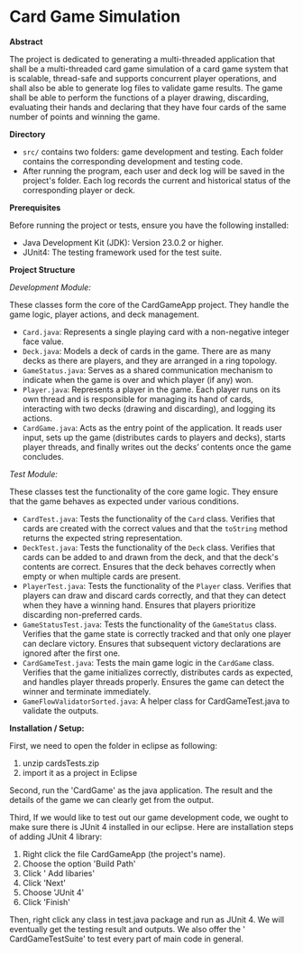 # Card Game Simulation

**Abstract**

The project is dedicated to generating a multi-threaded application that shall be a multi-threaded card game simulation of a card game system that is scalable, thread-safe and supports concurrent player operations, and shall also be able to generate log files to validate game results. The game shall be able to perform the functions of a player drawing, discarding, evaluating their hands and declaring that they have four cards of the same number of points and winning the game.

**Directory**

- `src/` contains two folders: game development and testing. Each folder contains the corresponding development and testing code.
- After running the program, each user and deck log will be saved in the project's folder. Each log records the current and historical status of the corresponding player or deck.

**Prerequisites**

Before running the project or tests, ensure you have the following installed:

- Java Development Kit (JDK): Version 23.0.2 or higher.
- JUnit4: The testing framework used for the test suite.

**Project Structure**

*Development Module:*

These classes form the core of the CardGameApp project. They handle the game logic, player actions, and deck management.

- `Card.java`: Represents a single playing card with a non-negative integer face value.
- `Deck.java`: Models a deck of cards in the game. There are as many decks as there are players, and they are arranged in a ring topology.
- `GameStatus.java`: Serves as a shared communication mechanism to indicate when the game is over and which player (if any) won.
- `Player.java`: Represents a player in the game. Each player runs on its own thread and is responsible for managing its hand of cards, interacting with two decks (drawing and discarding), and logging its actions.
- `CardGame.java`: Acts as the entry point of the application. It reads user input, sets up the game (distributes cards to players and decks), starts player threads, and finally writes out the decks’ contents once the game concludes.

*Test Module:*

These classes test the functionality of the core game logic. They ensure that the game behaves as expected under various conditions.

- `CardTest.java`: Tests the functionality of the `Card` class. Verifies that cards are created with the correct values and that the `toString` method returns the expected string representation.
- `DeckTest.java`: Tests the functionality of the `Deck` class. Verifies that cards can be added to and drawn from the deck, and that the deck's contents are correct. Ensures that the deck behaves correctly when empty or when multiple cards are present.
- `PlayerTest.java`: Tests the functionality of the `Player` class. Verifies that players can draw and discard cards correctly, and that they can detect when they have a winning hand. Ensures that players prioritize discarding non-preferred cards.
- `GameStatusTest.java`: Tests the functionality of the `GameStatus` class. Verifies that the game state is correctly tracked and that only one player can declare victory. Ensures that subsequent victory declarations are ignored after the first one.
- `CardGameTest.java`: Tests the main game logic in the `CardGame` class. Verifies that the game initializes correctly, distributes cards as expected, and handles player threads properly. Ensures the game can detect the winner and terminate immediately.
- `GameFlowValidatorSorted.java`: A helper class for CardGameTest.java to validate the outputs.

**Installation / Setup:**

First, we need to open the folder in eclipse as following:
1. unzip cardsTests.zip
2. import it as a project in Eclipse

Second, run the 'CardGame' as the java application. The result and the details of the game we can clearly get from the output.

Third, If we would like to test out our game development code, we ought to make sure there is JUnit 4 installed in our eclipse. 
Here are installation steps of adding JUnit 4 library: 
1. Right click the file CardGameApp (the project's name). 
2. Choose the option 'Build Path' 
3. Click ' Add libaries' 
4. Click 'Next' 
5. Choose 'JUnit 4' 
6. Click 'Finish'

Then, right click any class in test.java package and run as JUnit 4. We will eventually get the testing result and outputs. We also offer the ' CardGameTestSuite' to test every part of main code in general.